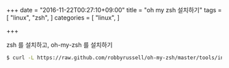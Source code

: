 +++
date = "2016-11-22T00:27:10+09:00"
title = "oh my zsh 설치하기"
tags = [
  "linux",
  "zsh",
]
categories = [
  "linux",
]

+++

zsh 를 설치하고, oh-my-zsh 를 설치하기

```zsh
$ curl -L https://raw.github.com/robbyrussell/oh-my-zsh/master/tools/install.sh | sh
```
